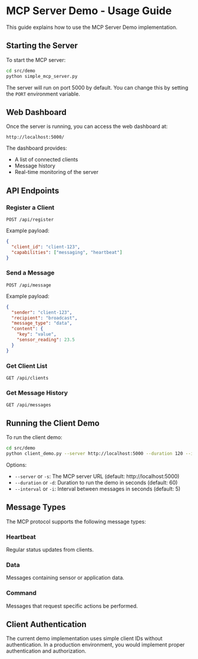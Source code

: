 # MCP Server Demo - Usage Guide

This guide explains how to use the MCP Server Demo implementation.

## Starting the Server

To start the MCP server:

```bash
cd src/demo
python simple_mcp_server.py
```

The server will run on port 5000 by default. You can change this by setting the `PORT` environment variable.

## Web Dashboard

Once the server is running, you can access the web dashboard at:

```
http://localhost:5000/
```

The dashboard provides:
- A list of connected clients
- Message history
- Real-time monitoring of the server

## API Endpoints

### Register a Client
```
POST /api/register
```

Example payload:
```json
{
  "client_id": "client-123",
  "capabilities": ["messaging", "heartbeat"]
}
```

### Send a Message
```
POST /api/message
```

Example payload:
```json
{
  "sender": "client-123",
  "recipient": "broadcast",
  "message_type": "data",
  "content": {
    "key": "value",
    "sensor_reading": 23.5
  }
}
```

### Get Client List
```
GET /api/clients
```

### Get Message History
```
GET /api/messages
```

## Running the Client Demo

To run the client demo:

```bash
cd src/demo
python client_demo.py --server http://localhost:5000 --duration 120 --interval 5
```

Options:
- `--server` or `-s`: The MCP server URL (default: http://localhost:5000)
- `--duration` or `-d`: Duration to run the demo in seconds (default: 60)
- `--interval` or `-i`: Interval between messages in seconds (default: 5)

## Message Types

The MCP protocol supports the following message types:

### Heartbeat
Regular status updates from clients.

### Data
Messages containing sensor or application data.

### Command
Messages that request specific actions be performed.

## Client Authentication

The current demo implementation uses simple client IDs without authentication. In a production environment, you would implement proper authentication and authorization.